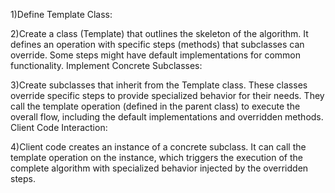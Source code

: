 1)Define Template Class:

2)Create a class (Template) that outlines the skeleton of the algorithm.
It defines an operation with specific steps (methods) that subclasses can override.
Some steps might have default implementations for common functionality.
Implement Concrete Subclasses:

3)Create subclasses that inherit from the Template class.
These classes override specific steps to provide specialized behavior for their needs.
They call the template operation (defined in the parent class) to execute the overall flow, including the default implementations and overridden methods.
Client Code Interaction:

4)Client code creates an instance of a concrete subclass.
It can call the template operation on the instance, which triggers the execution of the complete algorithm with specialized behavior injected by the overridden steps.